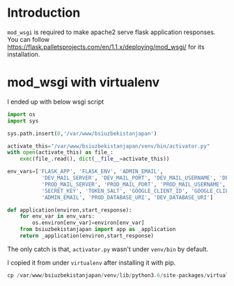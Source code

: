 # Introduction
```mod_wsgi``` is required to make apache2 serve flask application responses.
You can follow https://flask.palletsprojects.com/en/1.1.x/deploying/mod_wsgi/ for its installation.

# mod_wsgi with virtualenv

I ended up with below wsgi script

```python
import os
import sys

sys.path.insert(0,'/var/www/bsiuzbekistanjapan')

activate_this="/var/www/bsiuzbekistanjapan/venv/bin/activator.py"
with open(activate_this) as file_:
    exec(file_.read(), dict(__file__=activate_this))

env_vars=['FLASK_APP', 'FLASK_ENV', 'ADMIN_EMAIL',
           'DEV_MAIL_SERVER', 'DEV_MAIL_PORT', 'DEV_MAIL_USERNAME', 'DEV_MAIL_PASSWORD',
           'PROD_MAIL_SERVER', 'PROD_MAIL_PORT', 'PROD_MAIL_USERNAME', 'PROD_MAIL_PASSWORD',
           'SECRET_KEY', 'TOKEN_SALT', 'GOOGLE_CLIENT_ID', 'GOOGLE_CLIENT_SECRET', 'SLOW_DB_QUERY_THRESHOLD',
           'ADMIN_EMAIL', 'PROD_DATABASE_URI', 'DEV_DATABASE_URI']

def application(environ,start_response):
    for env_var in env_vars:
        os.environ[env_var]=environ[env_var]
    from bsiuzbekistanjapan import app as _application
    return _application(environ,start_response)
```

The only catch is that, ```activator.py``` wasn't under ```venv/bin``` by default.

I copied it from under ```virtualenv``` after installing it with pip.

```python
cp /var/www/bsiuzbekistanjapan/venv/lib/python3.6/site-packages/virtualenv/activation/activator.py ./venv/bin/
```